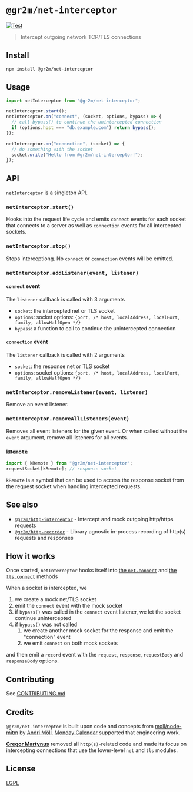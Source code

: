 # `@gr2m/net-interceptor`

[![Test](https://github.com/gr2m/node-net-interceptor/actions/workflows/test.yml/badge.svg)](https://github.com/gr2m/node-net-interceptor/actions/workflows/test.yml)

> Intercept outgoing network TCP/TLS connections

## Install

```
npm install @gr2m/net-interceptor
```

## Usage

```js
import netInterceptor from "@gr2m/net-interceptor";

netInterceptor.start();
netInterceptor.on("connect", (socket, options, bypass) => {
  // call bypass() to continue the unintercepted connection
  if (options.host === "db.example.com") return bypass();
});

netInterceptor.on("connection", (socket) => {
  // do something with the socket
  socket.write("Hello from @gr2m/net-interceptor!");
});
```

## API

`netInterceptor` is a singleton API.

### `netInterceptor.start()`

Hooks into the request life cycle and emits `connect` events for each socket that connects to a server as well as `connection` events for all intercepted sockets.

### `netInterceptor.stop()`

Stops interceptiong. No `connect` or `connection` events will be emitted.

### `netInterceptor.addListener(event, listener)`

#### `connect` event

The `listener` callback is called with 3 arguments

- `socket`: the intercepted net or TLS socket
- `options`: socket options: `{port, /* host, localAddress, localPort, family, allowHalfOpen */}`
- `bypass`: a function to call to continue the unintercepted connection

#### `connection` event

The `listener` callback is called with 2 arguments

- `socket`: the response net or TLS socket
- `options`: socket options: `{port, /* host, localAddress, localPort, family, allowHalfOpen */}`

### `netInterceptor.removeListener(event, listener)`

Remove an event listener.

### `netInterceptor.removeAllListeners(event)`

Removes all event listeners for the given event. Or when called without the `event` argument, remove all listeners for all events.

### `kRemote`

```js
import { kRemote } from "@gr2m/net-interceptor";
requestSocket[kRemote]; // response socket
```

`kRemote` is a symbol that can be used to access the response socket from the request socket when handling intercepted requests.

## See also

- [`@gr2m/http-interceptor`](https://github.com/gr2m/node-http-interceptor) - Intercept and mock outgoing http/https requests
- [`@gr2m/http-recorder`](https://github.com/gr2m/node-http-recorder) - Library agnostic in-process recording of http(s) requests and responses

## How it works

Once started, `netInterceptor` hooks itself into [the `net.connect`](https://nodejs.org/api/net.html#netconnect) and [the `tls.connect`](https://nodejs.org/api/tls.html#tlsconnectoptions-callback) methods

When a socket is intercepted, we

1. we create a mock net/TLS socket
2. emit the `connect` event with the mock socket
3. if `bypass()` was called in the `connect` event listener, we let the socket continue unintercepted
4. if `bypass()` was not called
   1. we create another mock socket for the response and emit the "connection" event
   2. we emit `connect` on both mock sockets

and then emit a `record` event with the `request`, `response`, `requestBody` and `responseBody` options.

## Contributing

See [CONTRIBUTING.md](CONTRIBUTING.md)

## Credits

`@gr2m/net-interceptor` is built upon code and concepts from [moll/node-mitm](https://github.com/moll/node-mitm) by [Andri Möll](http://themoll.com). [Monday Calendar](https://mondayapp.com) supported that engineering work.

**[Gregor Martynus](https://github.com/gr2m)** removed all `http(s)`-related code and made its focus on intercepting connections that use the lower-level `net` and `tls` modules.

## License

[LGPL](LICENSE.md)
